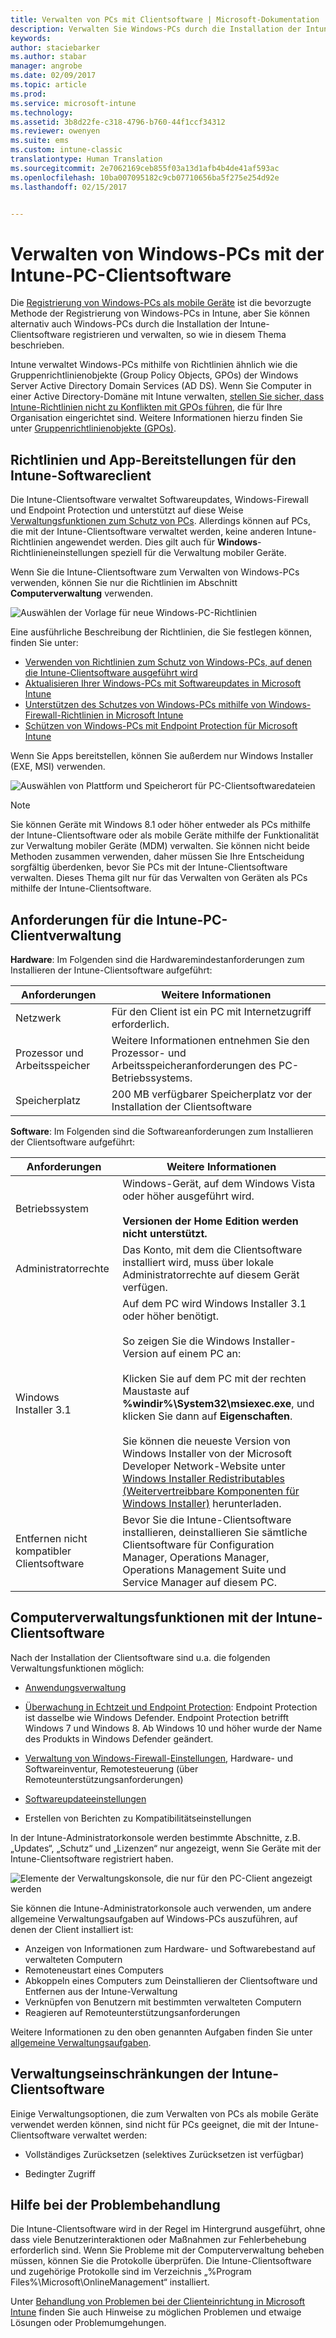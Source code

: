 ```yaml
---
title: Verwalten von PCs mit Clientsoftware | Microsoft-Dokumentation
description: Verwalten Sie Windows-PCs durch die Installation der Intune-Clientsoftware.
keywords: 
author: staciebarker
ms.author: stabar
manager: angrobe
ms.date: 02/09/2017
ms.topic: article
ms.prod: 
ms.service: microsoft-intune
ms.technology: 
ms.assetid: 3b8d22fe-c318-4796-b760-44f1ccf34312
ms.reviewer: owenyen
ms.suite: ems
ms.custom: intune-classic
translationtype: Human Translation
ms.sourcegitcommit: 2e7062169ceb855f03a13d1afb4b4de41af593ac
ms.openlocfilehash: 10ba007095182c9cb07710656ba5f275e254d92e
ms.lasthandoff: 02/15/2017


---
```


# <a name="manage-windows-pcs-with-intune-pc-client-software"></a>Verwalten von Windows-PCs mit der Intune-PC-Clientsoftware
Die [Registrierung von Windows-PCs als mobile Geräte](set-up-windows-device-management-with-microsoft-intune.md) ist die bevorzugte Methode der Registrierung von Windows-PCs in Intune, aber Sie können alternativ auch Windows-PCs durch die Installation der Intune-Clientsoftware registrieren und verwalten, so wie in diesem Thema beschrieben.

Intune verwaltet Windows-PCs mithilfe von Richtlinien ähnlich wie die Gruppenrichtlinienobjekte (Group Policy Objects, GPOs) der Windows Server Active Directory Domain Services (AD DS). Wenn Sie Computer in einer Active Directory-Domäne mit Intune verwalten, [stellen Sie sicher, dass Intune-Richtlinien nicht zu Konflikten mit GPOs führen](resolve-gpo-and-microsoft-intune-policy-conflicts.md), die für Ihre Organisation eingerichtet sind. Weitere Informationen hierzu finden Sie unter [Gruppenrichtlinienobjekte (GPOs)](https://technet.microsoft.com/library/hh147307.aspx).

## <a name="policies-and-app-deployments-for-the-intune-software-client"></a>Richtlinien und App-Bereitstellungen für den Intune-Softwareclient

Die Intune-Clientsoftware verwaltet Softwareupdates, Windows-Firewall und Endpoint Protection und unterstützt auf diese Weise [Verwaltungsfunktionen zum Schutz von PCs](policies-to-protect-windows-pcs-in-microsoft-intune.md). Allerdings können auf PCs, die mit der Intune-Clientsoftware verwaltet werden, keine anderen Intune-Richtlinien angewendet werden. Dies gilt auch für **Windows**-Richtlinieneinstellungen speziell für die Verwaltung mobiler Geräte. 

Wenn Sie die Intune-Clientsoftware zum Verwalten von Windows-PCs verwenden, können Sie nur die Richtlinien im Abschnitt **Computerverwaltung** verwenden.

  ![Auswählen der Vorlage für neue Windows-PC-Richtlinien](../media/select-template-for-pc-policy.png)

Eine ausführliche Beschreibung der Richtlinien, die Sie festlegen können, finden Sie unter:

- [Verwenden von Richtlinien zum Schutz von Windows-PCs, auf denen die Intune-Clientsoftware ausgeführt wird](https://docs.microsoft.com/intune/deploy-use/policies-to-protect-windows-pcs-in-microsoft-intune)
- [Aktualisieren Ihrer Windows-PCs mit Softwareupdates in Microsoft Intune](https://docs.microsoft.com/intune/deploy-use/keep-windows-pcs-up-to-date-with-software-updates-in-microsoft-intune)
- [Unterstützen des Schutzes von Windows-PCs mithilfe von Windows-Firewall-Richtlinien in Microsoft Intune](https://docs.microsoft.com/intune/deploy-use/help-protect-windows-pcs-using-windows-firewall-policies-in-microsoft-intune)
- [Schützen von Windows-PCs mit Endpoint Protection für Microsoft Intune](https://docs.microsoft.com/intune/deploy-use/help-secure-windows-pcs-with-endpoint-protection-for-microsoft-intune)

Wenn Sie Apps bereitstellen, können Sie außerdem nur Windows Installer (EXE, MSI) verwenden.

  ![Auswählen von Plattform und Speicherort für PC-Clientsoftwaredateien](../media/select-platform-of-software-files-for-pc-agent.png)

> [!NOTE]
> Sie können Geräte mit Windows 8.1 oder höher entweder als PCs mithilfe der Intune-Clientsoftware oder als mobile Geräte mithilfe der Funktionalität zur Verwaltung mobiler Geräte (MDM) verwalten. Sie können nicht beide Methoden zusammen verwenden, daher müssen Sie Ihre Entscheidung sorgfältig überdenken, bevor Sie PCs mit der Intune-Clientsoftware verwalten. Dieses Thema gilt nur für das Verwalten von Geräten als PCs mithilfe der Intune-Clientsoftware.

## <a name="requirements-for-intune-pc-client-management"></a>Anforderungen für die Intune-PC-Clientverwaltung

**Hardware**: Im Folgenden sind die Hardwaremindestanforderungen zum Installieren der Intune-Clientsoftware aufgeführt:

|Anforderungen|Weitere Informationen|
|---------------|--------------------|
|Netzwerk|Für den Client ist ein PC mit Internetzugriff erforderlich.|
|Prozessor und Arbeitsspeicher|Weitere Informationen entnehmen Sie den Prozessor- und Arbeitsspeicheranforderungen des PC-Betriebssystems.|
|Speicherplatz|200 MB verfügbarer Speicherplatz vor der Installation der Clientsoftware|

**Software**: Im Folgenden sind die Softwareanforderungen zum Installieren der Clientsoftware aufgeführt:

|Anforderungen|Weitere Informationen|
|---------------|--------------------|
|Betriebssystem | Windows-Gerät, auf dem Windows Vista oder höher ausgeführt wird. </br></br>**Versionen der Home Edition werden nicht unterstützt.**|
|Administratorrechte|Das Konto, mit dem die Clientsoftware installiert wird, muss über lokale Administratorrechte auf diesem Gerät verfügen.|
|Windows Installer 3.1|Auf dem PC wird Windows Installer 3.1 oder höher benötigt.<br /><br />So zeigen Sie die Windows Installer-Version auf einem PC an:<br /><br />  Klicken Sie auf dem PC mit der rechten Maustaste auf **%windir%\System32\msiexec.exe**, und klicken Sie dann auf **Eigenschaften**.<br /><br />Sie können die neueste Version von Windows Installer von der Microsoft Developer Network-Website unter [Windows Installer Redistributables (Weitervertreibbare Komponenten für Windows Installer)](http://go.microsoft.com/fwlink/?LinkID=234258) herunterladen.|
|Entfernen nicht kompatibler Clientsoftware|Bevor Sie die Intune-Clientsoftware installieren, deinstallieren Sie sämtliche Clientsoftware für Configuration Manager, Operations Manager, Operations Management Suite und Service Manager auf diesem PC.|

## <a name="computer-management-capabilities-with-the-intune-client-software"></a>Computerverwaltungsfunktionen mit der Intune-Clientsoftware

Nach der Installation der Clientsoftware sind u.a. die folgenden Verwaltungsfunktionen möglich: 

- [Anwendungsverwaltung](deploy-apps-in-microsoft-intune.md)

- [Überwachung in Echtzeit und Endpoint Protection](help-secure-windows-pcs-with-endpoint-protection-for-microsoft-intune.md): Endpoint Protection ist dasselbe wie Windows Defender. Endpoint Protection betrifft Windows 7 und Windows 8. Ab Windows 10 und höher wurde der Name des Produkts in Windows Defender geändert.

- [Verwaltung von Windows-Firewall-Einstellungen](help-protect-windows-pcs-using-windows-firewall-policies-in-microsoft-intune.md), Hardware- und Softwareinventur, Remotesteuerung (über Remoteunterstützungsanforderungen)

- [Softwareupdateeinstellungen](keep-windows-pcs-up-to-date-with-software-updates-in-microsoft-intune.md)

- Erstellen von Berichten zu Kompatibilitätseinstellungen

In der Intune-Administratorkonsole werden bestimmte Abschnitte, z.B. „Updates“, „Schutz“ und „Lizenzen“ nur angezeigt, wenn Sie Geräte mit der Intune-Clientsoftware registriert haben.

  ![Elemente der Verwaltungskonsole, die nur für den PC-Client angezeigt werden](../media/admin-console-settings-only-for-pc-agent.png)

Sie können die Intune-Administratorkonsole auch verwenden, um andere allgemeine Verwaltungsaufgaben auf Windows-PCs auszuführen, auf denen der Client installiert ist:

-   Anzeigen von Informationen zum Hardware- und Softwarebestand auf verwalteten Computern
-   Remoteneustart eines Computers
-   Abkoppeln eines Computers zum Deinstallieren der Clientsoftware und Entfernen aus der Intune-Verwaltung
-   Verknüpfen von Benutzern mit bestimmten verwalteten Computern
-   Reagieren auf Remoteunterstützungsanforderungen

Weitere Informationen zu den oben genannten Aufgaben finden Sie unter [allgemeine Verwaltungsaufgaben](common-windows-pc-management-tasks-with-the-microsoft-intune-computer-client.md).

## <a name="management-limitations-of-the-intune-client-software"></a>Verwaltungseinschränkungen der Intune-Clientsoftware

Einige Verwaltungsoptionen, die zum Verwalten von PCs als mobile Geräte verwendet werden können, sind nicht für PCs geeignet, die mit der Intune-Clientsoftware verwaltet werden:

-   Vollständiges Zurücksetzen (selektives Zurücksetzen ist verfügbar)

-   Bedingter Zugriff

## <a name="help-with-troubleshooting"></a>Hilfe bei der Problembehandlung

Die Intune-Clientsoftware wird in der Regel im Hintergrund ausgeführt, ohne dass viele Benutzerinteraktionen oder Maßnahmen zur Fehlerbehebung erforderlich sind. Wenn Sie Probleme mit der Computerverwaltung beheben müssen, können Sie die Protokolle überprüfen. Die Intune-Clientsoftware und zugehörige Protokolle sind im Verzeichnis „%Program Files%\Microsoft\OnlineManagement“ installiert.

Unter [Behandlung von Problemen bei der Clienteinrichtung in Microsoft Intune](/intune/troubleshoot/troubleshoot-client-setup-in-microsoft-intune) finden Sie auch Hinweise zu möglichen Problemen und etwaige Lösungen oder Problemumgehungen.

